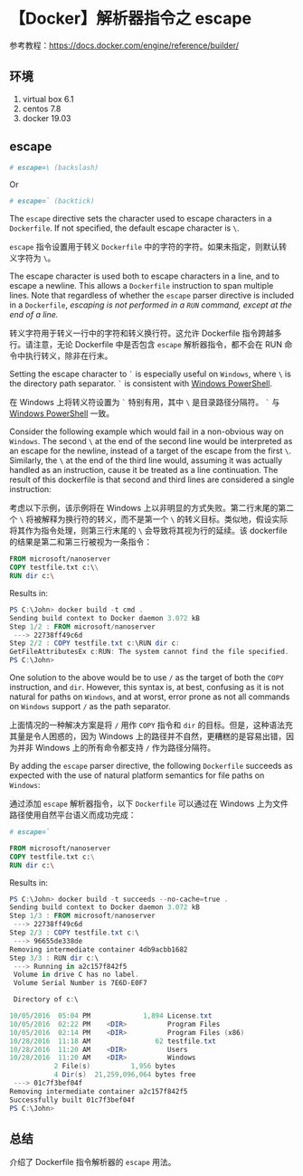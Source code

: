 # 【Docker】解析器指令之 escape

参考教程：https://docs.docker.com/engine/reference/builder/

## 环境

1. virtual box 6.1
2. centos 7.8
3. docker 19.03

## escape

```Dockerfile
# escape=\ (backslash)
```

Or

```Dockerfile
# escape=` (backtick)
```

The `escape` directive sets the character used to escape characters in a `Dockerfile`. If not specified, the default escape character is `\`.

`escape` 指令设置用于转义 `Dockerfile` 中的字符的字符。如果未指定，则默认转义字符为 `\`。

The escape character is used both to escape characters in a line, and to escape a newline. This allows a `Dockerfile` instruction to span multiple lines. Note that regardless of whether the `escape` parser directive is included in a `Dockerfile`, _escaping is not performed in a `RUN` command, except at the end of a line._

转义字符用于转义一行中的字符和转义换行符。这允许 Dockerfile 指令跨越多行。请注意，无论 Dockerfile 中是否包含 `escape` 解析器指令，都不会在 RUN 命令中执行转义，除非在行末。

Setting the escape character to `` ` `` is especially useful on `Windows`, where `\` is the directory path separator. `` ` `` is consistent with [Windows PowerShell](https://technet.microsoft.com/en-us/library/hh847755.aspx).

在 Windows 上将转义符设置为 `` ` `` 特别有用，其中 `\` 是目录路径分隔符。 `` ` `` 与 [Windows PowerShell](https://technet.microsoft.com/zh-cn/library/hh847755.aspx) 一致。

Consider the following example which would fail in a non-obvious way on `Windows`. The second `\` at the end of the second line would be interpreted as an escape for the newline, instead of a target of the escape from the first `\`. Similarly, the `\` at the end of the third line would, assuming it was actually handled as an instruction, cause it be treated as a line continuation. The result of this dockerfile is that second and third lines are considered a single instruction:

考虑以下示例，该示例将在 Windows 上以非明显的方式失败。第二行末尾的第二个 `\` 将被解释为换行符的转义，而不是第一个 `\` 的转义目标。类似地，假设实际将其作为指令处理，则第三行末尾的 `\` 会导致将其视为行的延续。该 dockerfile 的结果是第二和第三行被视为一条指令：

```Dockerfile
FROM microsoft/nanoserver
COPY testfile.txt c:\\
RUN dir c:\
```

Results in:

```powershell
PS C:\John> docker build -t cmd .
Sending build context to Docker daemon 3.072 kB
Step 1/2 : FROM microsoft/nanoserver
 ---> 22738ff49c6d
Step 2/2 : COPY testfile.txt c:\RUN dir c:
GetFileAttributesEx c:RUN: The system cannot find the file specified.
PS C:\John>
```

One solution to the above would be to use `/` as the target of both the `COPY` instruction, and `dir`. However, this syntax is, at best, confusing as it is not natural for paths on `Windows`, and at worst, error prone as not all commands on `Windows` support `/` as the path separator.

上面情况的一种解决方案是将 `/` 用作 `COPY` 指令和 `dir` 的目标。但是，这种语法充其量是令人困惑的，因为 Windows 上的路径并不自然，更糟糕的是容易出错，因为并非 Windows 上的所有命令都支持 `/` 作为路径分隔符。

By adding the `escape` parser directive, the following `Dockerfile` succeeds as expected with the use of natural platform semantics for file paths on `Windows`:

通过添加 `escape` 解析器指令，以下 `Dockerfile` 可以通过在 Windows 上为文件路径使用自然平台语义而成功完成：

```Dockerfile
# escape=`

FROM microsoft/nanoserver
COPY testfile.txt c:\
RUN dir c:\
```

Results in:

```powershell
PS C:\John> docker build -t succeeds --no-cache=true .
Sending build context to Docker daemon 3.072 kB
Step 1/3 : FROM microsoft/nanoserver
 ---> 22738ff49c6d
Step 2/3 : COPY testfile.txt c:\
 ---> 96655de338de
Removing intermediate container 4db9acbb1682
Step 3/3 : RUN dir c:\
 ---> Running in a2c157f842f5
 Volume in drive C has no label.
 Volume Serial Number is 7E6D-E0F7

 Directory of c:\

10/05/2016  05:04 PM             1,894 License.txt
10/05/2016  02:22 PM    <DIR>          Program Files
10/05/2016  02:14 PM    <DIR>          Program Files (x86)
10/28/2016  11:18 AM                62 testfile.txt
10/28/2016  11:20 AM    <DIR>          Users
10/28/2016  11:20 AM    <DIR>          Windows
           2 File(s)          1,956 bytes
           4 Dir(s)  21,259,096,064 bytes free
 ---> 01c7f3bef04f
Removing intermediate container a2c157f842f5
Successfully built 01c7f3bef04f
PS C:\John>
```

## 总结

介绍了 Dockerfile 指令解析器的 `escape` 用法。